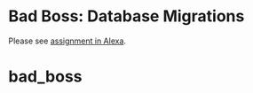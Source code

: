 # Bad Boss: Database Migrations

Please see [assignment in Alexa](https://alexa.bitmaker.co/assignments/2039/latest).
# bad_boss
